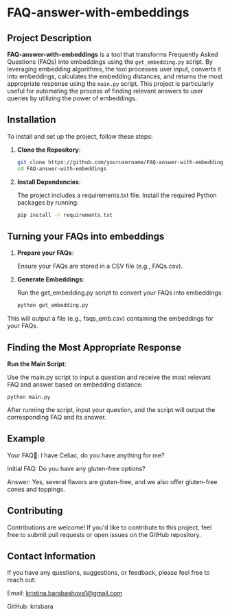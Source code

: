 # FAQ-answer-with-embeddings

## Project Description

**FAQ-answer-with-embeddings** is a tool that transforms Frequently Asked Questions (FAQs) into embeddings using the `get_embedding.py` script. By leveraging embedding algorithms, the tool processes user input, converts it into embeddings, calculates the embedding distances, and returns the most appropriate response using the `main.py` script. This project is particularly useful for automating the process of finding relevant answers to user queries by utilizing the power of embeddings.

## Installation

To install and set up the project, follow these steps:

1. **Clone the Repository**:
   ```bash
   git clone https://github.com/yourusername/FAQ-answer-with-embeddings.git
   cd FAQ-answer-with-embeddings
2. **Install Dependencies**:

    The project includes a requirements.txt file. Install the required Python packages by running:
   ```bash
   pip install -r requirements.txt
## Turning your FAQs into embeddings

1. **Prepare your FAQs**:

    Ensure your FAQs are stored in a CSV file (e.g., FAQs.csv).

2. **Generate Embeddings**:

    Run the get_embedding.py script to convert your FAQs into embeddings:
    ```bash
    python get_embedding.py
This will output a file (e.g., faqs_emb.csv) containing the embeddings for your FAQs.
## Finding the Most Appropriate Response
 **Run the Main Script**:
 
Use the main.py script to input a question and receive the most relevant FAQ and answer based on embedding distance:

    python main.py
After running the script, input your question, and the script will output the corresponding FAQ and its answer.
## Example
Your FAQ📝:
I have Celiac, do you have anything for me?

Initial FAQ: Do you have any gluten-free options?

Answer: Yes, several flavors are gluten-free, and we also offer gluten-free cones and toppings.

## Contributing
Contributions are welcome! If you'd like to contribute to this project, feel free to submit pull requests or open issues on the GitHub repository.

## Contact Information
If you have any questions, suggestions, or feedback, please feel free to reach out:

Email: kristina.barabashova1@gmail.com

GitHub: krisbara
